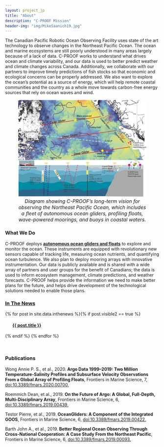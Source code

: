 ```yaml
---
layout: project_jp
title: "About"
description: "C-PROOF Mission"
header-img: "img/MikeSaanich19.jpg"
---
```


<style>

html,body
{
    overflow-x: hidden; 
}

</style>

<body>

The Canadian Pacific Robotic Ocean Observing Facility uses state of the art technology to observe changes in the Northeast Pacific Ocean. The ocean and marine ecosystems are still poorly understood in many areas largely because of a lack of data. C-PROOF works to understand what drives ocean and climate variability, and our data is used to better predict weather and climate changes across Canada. Additionally, we collaborate with our partners to improve timely predictions of fish stocks so that economic and ecological concerns can be properly addressed. We also want to explore the ocean’s potential as a source of energy, which will help remote coastal communities and the country as a whole move towards carbon-free energy sources that rely on ocean waves and wind.
</body>

<div class="containerjp">
<figure>
<img src="img/CPROOFSketch.jpg" alt="C-PROOF Schematic">
<figcaption style="text-align:center;font-style: italic;font-size: 16px;">Diagram showing C-PROOF’s long-term vision for observing the Northeast Pacific Ocean, which includes a fleet of autonomous ocean gliders, profiling floats, wave-powered moorings, and buoys in coastal waters.</figcaption>
</figure>
</div>



<body>
<h3>What We Do</h3>

C-PROOF deploys <a href= '/platforms/'><strong>autonomous ocean gliders and floats</strong></a> to explore and monitor the ocean. These instruments are equipped with revolutionary new sensors capable of tracking life, measuring ocean nutrients, and quantifying ocean turbulence. We also plan to deploy mooring arrays with innovative instrumentation. Our data is publicly available and is shared with a wide array of partners and user groups for the benefit of Canadians; the data is used to inform ecosystem management, climate predictions, and weather forecasts. C-PROOF helps provide the information we need to make better plans for the future, and helps drive development of the technological solutions needed to enable those plans.


<a href ='/search/'><h3>In The News</h3></a>


{% for post in site.data.inthenews %}{% if post.visible2 == true %} 
<ul class="post-preview">   <!---post-preview  -->
    <a href="{{ post.url }}">
        <h4 class="post-title">  {{ post.title }}
        </h4>
    </a>

  </ul>

{% endif %}
{% endfor %}

<br>
<h3>Publications</h3>

<p>Wong Annie P. S., et al., 2020.<strong> Argo Data 1999–2019: Two Million Temperature-Salinity Profiles and Subsurface Velocity Observations From a Global Array of Profiling Floats</strong>, Frontiers in Marine Science, 7, <a href='https://www.frontiersin.org/article/10.3389/fmars.2020.00700'>doi:10.3389/fmars.2020.00700.</a></p>

<p>Roemmich Dean, et al., 2019.<strong> On the Future of Argo: A Global, Full-Depth, Multi-Disciplinary Array</strong>, Frontiers in Marine Science, 6, <a href='https://www.frontiersin.org/article/10.3389/fmars.2019.00439/'>doi:10.3389/fmars.2019.00439.</a></p>

<p>Testor Pierre, et al., 2019.<strong> OceanGliders: A Component of the Integrated GOOS</strong>, Frontiers in Marine Science, 6, <a href='https://www.frontiersin.org/article/10.3389/fmars.2019.00422/'>doi:10.3389/fmars.2019.00422.</a></p>

<p>Barth John A., et al., 2019.<strong> Better Regional Ocean Observing Through Cross-National Cooperation: A Case Study From the Northeast Pacific</strong>, Frontiers in Marine Science, 6, <a href='https://www.frontiersin.org/article/10.3389/fmars.2019.00093/'>doi:10.3389/fmars.2019.00093. </a></p>


</body>
